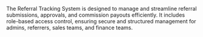 The Referral Tracking System is designed to manage and streamline referral submissions, approvals, and commission payouts efficiently. It includes role-based access control, ensuring secure and structured management for admins, referrers, sales teams, and finance teams.